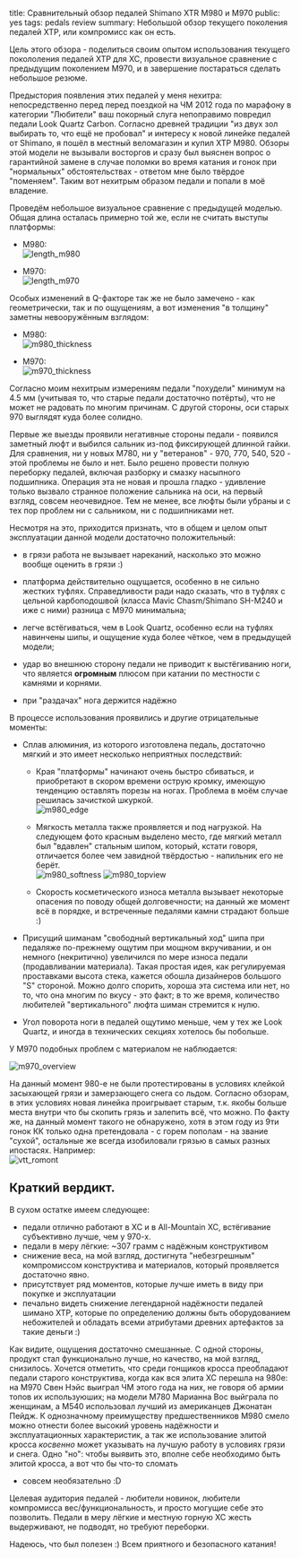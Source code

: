 title: Сравнительный обзор педалей Shimano XTR M980 и M970
public: yes 
tags: pedals
      review
summary: Небольшой обзор текущего поколения педалей ХТР, или компромисс как он есть.

Цель этого обзора - поделиться своим опытом использования текущего покололения
педалей ХТР для XC, провести визуальное сравнение с предыдущим поколением
М970, и в завершение постараться сделать небольшое резюме.

Предыстория появления этих педалей у меня нехитра: непосредственно перед перед
поездкой на ЧМ 2012 года по марафону в категории
"Любители" ваш покорный слуга непоправимо повредил педали Look Quartz Carbon.
Согласно древней традиции "из двух зол выбирать то, что ещё не пробовал" и
интересу к новой линейке педалей от Shimano, я пошёл в местный
веломагазин и купил ХТР М980. Обзоры этой модели не вызывали восторгов и сразу был
выяснен вопрос о гарантийной замене в случае поломки
во время катания и гонок при "нормальных" обстоятельствах - ответом мне было твёрдое
"поменяем". Таким вот нехитрым образом педали и попали в моё владение.

Проведём небольшое визуальное сравнение с предыдущей моделью. Общая длина
осталась примерно той же, если не считать выступы платформы:

* М980:  
  ![length_m980](https://lh4.googleusercontent.com/-1G7LxMgkgfU/Ufap4MDUQII/AAAAAAAABkI/mcHP4jP96xQ/w835-h521-no/IMG_0412.JPG)

* М970:  
  ![length_m970](https://lh4.googleusercontent.com/-R3e4LE4iSoA/UfapzL9AL-I/AAAAAAAABkY/Rcso8XtPbGQ/w769-h521-no/IMG_0371.JPG)

Особых изменений в Q-факторе так же не было замечено - как геометрически, так и
по ощущениям, a вот изменения "в толщину" заметны невооружённым взглядом:

* М980:  
  ![m980_thickness](https://lh5.googleusercontent.com/-67Gw8YJcZ98/Ufapx6KsCRI/AAAAAAAABkw/_rA8JqYvZK8/w414-h520-no/IMG_0341.JPG)

* М970:  
  ![m970_thickness](https://lh4.googleusercontent.com/-EvoToz4yo88/Ufap0IA_HYI/AAAAAAAABk4/c62jQDUME44/w456-h521-no/IMG_0381.JPG)

Согласно моим нехитрым измерениям педали "похудели" минимум на 4.5 мм (учитывая то, что старые
педали достаточно потёрты), что не может не радовать по многим причинам. С
другой стороны, оси старых 970 выглядят куда более солидно.

Первые же выезды проявили негативные стороны педали - появился заметный люфт и
выбился сальник из-под фиксирующей длинной гайки. Для сравнения, ни у новых
М780, ни у "ветеранов" - 970, 770, 540, 520 - этой проблемы не было и нет.
Было решено провести полную переборку педалей, включая разборку и смазку насыпного
подшипника. Операция эта не новая и прошла гладко - удивление только вызвало странное положение
сальника на оси, на первый взгляд, совсем неочевидное. Тем не менее, все люфты были убраны и с тех пор
проблем ни с сальником, ни с подшипниками нет.

Несмотря на это, приходится признать, что в общем и целом опыт эксплуатации данной модели достаточно положительный:

- в грязи работа не вызывает нареканий, насколько это можно вообще оценить в
  грязи :)

- платформа действительно ощущается, особенно в не сильно жестких туфлях.
  Справедливости ради надо сказать, что в туфлях с цельной карбоподошвой (класса
  Mavic Chasm/Shimano SH-M240 и иже с ними) разница с М970 минимальна;

- легче встёгиваться, чем в Look Quartz, особенно если на туфлях навинчены шипы,
  и ощущение куда более чёткое, чем в предыдущей модели;

- удар во внешнюю сторону педали не приводит к выстёгиванию ноги, что является
  __огромным__ плюсом при катании по местности с камнями и корнями.

- при "раздачах" нога держится надёжно

В процессе использования проявились и другие отрицательные моменты:

+ Сплав алюминия, из которого изготовлена педаль, достаточно мягкий и это имеет
  несколько неприятных последствий:

    * Края "платформы" начинают очень быстро сбиваться, и приобретают в скором
      времени острую кромку, имеющую тенденцию оставлять порезы на
      ногах. Проблема в моём случае решилась зачисткой шкуркой.  
      ![m980_edge](https://lh5.googleusercontent.com/-5c0Bdip12cE/UfapysNRLYI/AAAAAAAABlI/EdaP90iQ9vE/w657-h521-no/IMG_0354.JPG)

    * Мягкость металла также проявляется и под нагрузкой. На следующем фото
      красным выделено место, где мягкий металл был "вдавлен" стальным шипом,
      который, кстати говоря, отличается более чем завидной твёрдостью -
      напильник его не берёт.  
      ![m980_softness](https://lh6.googleusercontent.com/-tzQL8I76GHQ/Ufbd5IywJuI/AAAAAAAABlw/iqkU6OqEeac/w716-h521-no/IMG_0408.jpg)
      ![m980_topview](https://lh5.googleusercontent.com/-6_3d7QojOYY/Ufbd5QXNsHI/AAAAAAAABl0/aeK_kHiKd-0/w685-h521-no/IMG_0410-cropped.jpg)

    * Скорость косметического износа металла вызывает некоторые опасения по
      поводу общей долговечности; на данный же момент всё в порядке, и встреченные педалями
      камни страдают больше :)

+ Присущий шиманам "свободный вертикальный ход" шипа при педаляже по-прежнему
  ощутим при мощном вкручивании, и он немного (некритично) увеличился по мере износа
  педали (продавливании материала). Такая простая идея, как
  регулируемая проставками высота стека, кажется обошла дизайнеров большого
  "S" стороной. Можно долго спорить, хороша эта система или нет, но то, что она многим по вкусу - это
  факт; в то же время, количество любителей "вертикального" люфта шиман
  стремится к нулю.

+ Угол поворота ноги в педалей ощутимо меньше, чем у тех же Look Quartz, и иногда
  в технических секциях хотелось бы побольше.

У М970 подобных проблем с материалом не наблюдается:  

![m970_overview](https://lh3.googleusercontent.com/-jStn7iBB3mU/UfeQPA6hN6I/AAAAAAAABmg/is-8BGgMLe4/w700-h563-no/photo.jpg)  

На данный момент 980-е не были протестированы в условиях клейкой засыхающей
грязи и замерзающего снега со льдом. Согласно обзорам, в этих условиях новая линейка
проигрывает старым, т.к. якобы больше места внутри что бы скопить грязь и
залепить всё, что можно. По факту же, на данный момент такого не обнаружено,
хотя в этом году из 9ти гонок КК только одна претендовала - с горем пополам - на
звание "сухой", остальные же всегда изобиловали грязью в самых разных
ипостасях. Например:  
![vtt_romont](https://lh3.googleusercontent.com/-MWKqZFgPvMU/Ua2gz46gc3I/AAAAAAAABKI/CRrEchfJkZA/w782-h521-no/VTT_020613AWI_064.jpg)

## Краткий вердикт.
В сухом остатке имеем следующее:

- педали отлично работают в XC и в All-Mountain XC, встёгивание субъективно
  лучше, чем у 970-х.
- педали в меру лёгкие: ~307 грамм с надёжным конструктивом
- снижение веса, на мой взгляд, достигнута "небезгрешным" компромиссом конструктива и
  материалов, который проявляется достаточно явно.
- присутствует ряд моментов, которые лучше иметь в виду при покупке и эксплуатации
- печально видеть снижение легендарной надёжности педалей шимано
  ХТР, которые по определению должны быть оборудованием небожителей и обладать
  всеми атрибутами древних артефактов за такие деньги :)

Как видите, ощущения достаточно смешанные. С одной стороны, продукт стал
функционально лучше, но качество, на мой взгляд, снизилось. Хочется отметить,
что среди гонщиков кросса преобладают педали старого
конструктива, когда как вся элита ХС перешла на 980е: на М970 Свен Нэйс выиграл ЧМ этого года на них,
не говоря об армии топов их используюших; на модели М780 Марианна Вос выйграла по женщинам, а М540
использовал лучший из американцев Джонатан Пейдж. К однозначному преимуществу
предшественников М980 смело можно отнести более высокий уровень надёжности и эксплуатационных характеристик,
а так же использование элитой кросса *косвенно* может указывать на лучшую работу в условиях грязи и снега.
Одно "но": чтобы выявить это, вполне себе необходимо быть элитой кросса, а вот что бы что-то сломать
- совсем необязательно :D

Целевая аудитория педалей - любители новинок, любители компромисса вес/функциональность, и просто могущие себе
это позволить. Педали в меру лёгкие и местную горную ХС жесть выдерживают, не
подводят, но требуют переборки.

Надеюсь, что был полезен :) Всем приятного и безопасного катания!

